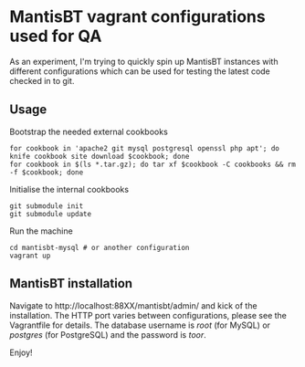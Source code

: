 MantisBT vagrant configurations used for QA
===

As an experiment, I'm trying to quickly spin up MantisBT instances with
different configurations which can be used for testing the latest code
checked in to git.

Usage
---

Bootstrap the needed external cookbooks

	for cookbook in 'apache2 git mysql postgresql openssl php apt'; do knife cookbook site download $cookbook; done
	for cookbook in $(ls *.tar.gz); do tar xf $cookbook -C cookbooks && rm -f $cookbook; done

Initialise the internal cookbooks

	git submodule init
	git submodule update

Run the machine

	cd mantisbt-mysql # or another configuration
	vagrant up

MantisBT installation
---

Navigate to http://localhost:88XX/mantisbt/admin/ and kick of the installation.
The HTTP port varies between configurations, please see the Vagrantfile for
details. The database username is _root_ (for MySQL) or _postgres_ (for PostgreSQL)
and the password is _toor_.

Enjoy!

